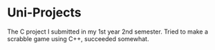 # Uni-Projects
The C project I submitted in my 1st year 2nd semester. Tried to make a scrabble game using C++, succeeded somewhat.
